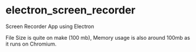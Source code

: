 # electron_screen_recorder
Screen Recorder App using Electron

File Size is quite on make (100 mb), Memory usage is also around 100mb as it runs on Chromium.

